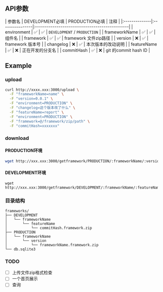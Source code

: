 ## API参数


| 参数名        | DEVELOPMENT必填 | PRODUCTION必填           | 注释                 |
|:--------------|:----------------|:------------------------------------------------|
| environment   | ✅               | ✅                | `DEVELOPMENT` / `PRODUCTION` |
| frameworkName | ✅               | ✅                | 组件名                       |
| framework     | ✅               | ✅                | framework 文件zip路径        |
| version       | ❌               | ✅      | framework 版本号                       |
| changelog     | ❌               | ✅      | 本次版本的改动说明                     |
| featureName   | ✅               | ❌ | 正在开发的分支名                            |
| commitHash    | ✅               | ❌ | git 的commit hash ID                        |


## Example

### upload

```bash
curl http://xxxx.xxx:3000/upload \
  -F "frameworkName=name" \
  -F "version=0.0.1" \
  -F "environment=PRODUCTION" \
  -F "changelog=这个版本改了什么" \
  -F "featureName=report" \
  -F "environment=PRODUCTION" \
  -F "framework=@/framework/zip/path" \
  -F "commitHash=xxxxxxx"
```

### download

#### PRODUCTION环境
```bash
wget http://xxx.xxx:3000/getframework/PRODUCTION/:frameworkName/:version
```

#### DEVELOPMENT环境
```
wget http://xxx.xxx:3000/getframework/DEVELOPMENT/:frameworkName/:featureName/:commitHash
```


### 目录结构

```
frameworks/
├── DEVELOPMENT
│   └── frameworkName
│       └── featureName
│           └── commitHash.framework.zip
├── PRODUCTION
│   └── frameworkName
│       └── version
│           └── frameworkName.framework.zip
└── db.sqlite3
```


### TODO

- [ ] 上传文件zip格式检查
- [ ] 一个首页展示
- [ ] 查询
